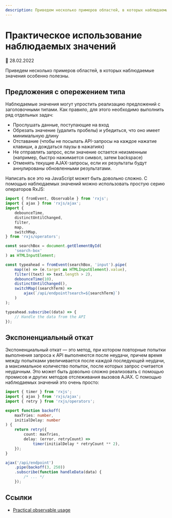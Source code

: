 ```yaml
---
description: Приведем несколько примеров областей, в которых наблюдаемые значения особенно полезны
---
```


# Практическое использование наблюдаемых значений

:date: 28.02.2022

Приведем несколько примеров областей, в которых наблюдаемые значения особенно полезны.

## Предложения с опережением типа

Наблюдаемые значения могут упростить реализацию предложений с заголовочными типами. Как правило, для этого необходимо выполнить ряд отдельных задач:

-   Прослушать данные, поступающие на вход
-   Обрезать значение (удалить пробелы) и убедиться, что оно имеет минимальную длину
-   Отставание (чтобы не посылать API-запросы на каждое нажатие клавиши, а дождаться паузы в нажатиях)
-   Не отправлять запрос, если значение остается неизменным (например, быстро нажимается символ, затем backspace)
-   Отменять текущие AJAX-запросы, если их результаты будут аннулированы обновленными результатами.

Написать все это на JavaScript может быть довольно сложно. С помощью наблюдаемых значений можно использовать простую серию операторов RxJS:

```ts
import { fromEvent, Observable } from 'rxjs';
import { ajax } from 'rxjs/ajax';
import {
    debounceTime,
    distinctUntilChanged,
    filter,
    map,
    switchMap,
} from 'rxjs/operators';

const searchBox = document.getElementById(
    'search-box'
) as HTMLInputElement;

const typeahead = fromEvent(searchBox, 'input').pipe(
    map((e) => (e.target as HTMLInputElement).value),
    filter((text) => text.length > 2),
    debounceTime(10),
    distinctUntilChanged(),
    switchMap((searchTerm) =>
        ajax(`/api/endpoint?search=${searchTerm}`)
    )
);

typeahead.subscribe((data) => {
    // Handle the data from the API
});
```

## Экспоненциальный откат

Экспоненциальный откат — это метод, при котором повторные попытки выполнения запроса к API выполняются после неудачи, причем время между попытками увеличивается после каждой последующей неудачи, а максимальное количество попыток, после которых запрос считается неудачным. Это может быть довольно сложно реализовать с помощью промисов и других методов отслеживания вызовов AJAX. С помощью наблюдаемых значений это очень просто:

```ts
import { timer } from 'rxjs';
import { ajax } from 'rxjs/ajax';
import { retry } from 'rxjs/operators';

export function backoff(
    maxTries: number,
    initialDelay: number
) {
    return retry({
        count: maxTries,
        delay: (error, retryCount) =>
            timer(initialDelay * retryCount ** 2),
    });
}

ajax('/api/endpoint')
    .pipe(backoff(3, 250))
    .subscribe(function handleData(data) {
        /* ... */
    });
```

## Ссылки

-   [Practical observable usage](https://angular.io/guide/practical-observable-usage)
